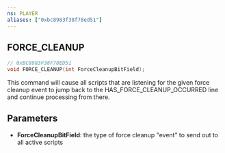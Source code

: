 ```yaml
---
ns: PLAYER
aliases: ["0xbc8983f38f78ed51"]
---
```

## FORCE_CLEANUP

```c
// 0xBC8983F38F78ED51
void FORCE_CLEANUP(int ForceCleanupBitField);
```

This command will cause all scripts that are listening for the given force cleanup event to jump back to the HAS_FORCE_CLEANUP_OCCURRED line and continue processing from there.


## Parameters
* **ForceCleanupBitField**: the type of force cleanup "event" to send out to all active scripts
